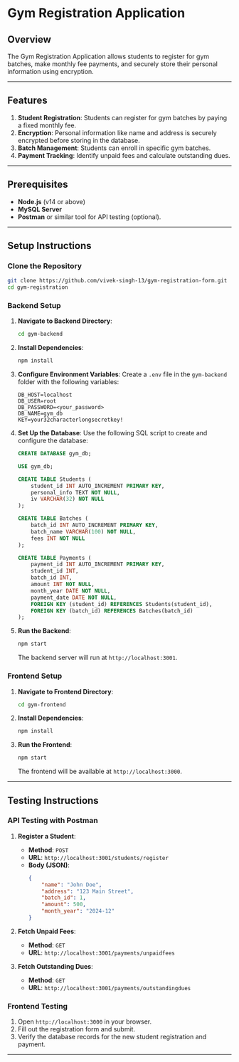 # Gym Registration Application

## Overview
The Gym Registration Application allows students to register for gym batches, make monthly fee payments, and securely store their personal information using encryption.

---

## Features
1. **Student Registration**: Students can register for gym batches by paying a fixed monthly fee.
2. **Encryption**: Personal information like name and address is securely encrypted before storing in the database.
3. **Batch Management**: Students can enroll in specific gym batches.
4. **Payment Tracking**: Identify unpaid fees and calculate outstanding dues.

---

## Prerequisites
- **Node.js** (v14 or above)
- **MySQL Server**
- **Postman** or similar tool for API testing (optional).

---

## Setup Instructions

### Clone the Repository
```bash
git clone https://github.com/vivek-singh-13/gym-registration-form.git
cd gym-registration
```

### Backend Setup
1. **Navigate to Backend Directory**:
   ```bash
   cd gym-backend
   ```

2. **Install Dependencies**:
   ```bash
   npm install
   ```

3. **Configure Environment Variables**:
   Create a `.env` file in the `gym-backend` folder with the following variables:
   ```plaintext
   DB_HOST=localhost
   DB_USER=root
   DB_PASSWORD=<your_password>
   DB_NAME=gym_db
   KEY=your32characterlongsecretkey!
   ```

4. **Set Up the Database**:
   Use the following SQL script to create and configure the database:
   ```sql
   CREATE DATABASE gym_db;

   USE gym_db;

   CREATE TABLE Students (
       student_id INT AUTO_INCREMENT PRIMARY KEY,
       personal_info TEXT NOT NULL,
       iv VARCHAR(32) NOT NULL
   );

   CREATE TABLE Batches (
       batch_id INT AUTO_INCREMENT PRIMARY KEY,
       batch_name VARCHAR(100) NOT NULL,
       fees INT NOT NULL
   );

   CREATE TABLE Payments (
       payment_id INT AUTO_INCREMENT PRIMARY KEY,
       student_id INT,
       batch_id INT,
       amount INT NOT NULL,
       month_year DATE NOT NULL,
       payment_date DATE NOT NULL,
       FOREIGN KEY (student_id) REFERENCES Students(student_id),
       FOREIGN KEY (batch_id) REFERENCES Batches(batch_id)
   );
   ```

5. **Run the Backend**:
   ```bash
   npm start
   ```
   The backend server will run at `http://localhost:3001`.

### Frontend Setup
1. **Navigate to Frontend Directory**:
   ```bash
   cd gym-frontend
   ```

2. **Install Dependencies**:
   ```bash
   npm install
   ```

3. **Run the Frontend**:
   ```bash
   npm start
   ```
   The frontend will be available at `http://localhost:3000`.

---

## Testing Instructions

### API Testing with Postman
1. **Register a Student**:
   - **Method**: `POST`
   - **URL**: `http://localhost:3001/students/register`
   - **Body (JSON)**:
     ```json
     {
         "name": "John Doe",
         "address": "123 Main Street",
         "batch_id": 1,
         "amount": 500,
         "month_year": "2024-12"
     }
     ```

2. **Fetch Unpaid Fees**:
   - **Method**: `GET`
   - **URL**: `http://localhost:3001/payments/unpaidfees`

3. **Fetch Outstanding Dues**:
   - **Method**: `GET`
   - **URL**: `http://localhost:3001/payments/outstandingdues`

### Frontend Testing
1. Open `http://localhost:3000` in your browser.
2. Fill out the registration form and submit.
3. Verify the database records for the new student registration and payment.

---

